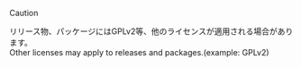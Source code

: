 > [!CAUTION]
> リリース物、パッケージにはGPLv2等、他のライセンスが適用される場合があります。  
> Other licenses may apply to releases and packages.(example: GPLv2)
